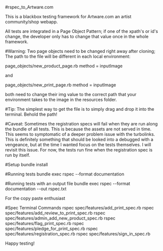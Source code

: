 #rspec_to_Artware.com

This is a blackbox testing framework for Artware.com an artist community/shop webapp.


All tests are integrated in a Page Object Pattern; if one of the xpath's or id's change,
the developer only has to change that value once in the whole framework.


#Warning:
Two page objects need to be changed right away after cloning; The path to the file will be different in each local environment:

page_objects/new_product_page.rb  method = inputImage

and

page_objects/new_print_page.rb  method = inputImage

both need to change their img value to the correct path that your environment takes to the image in the resources folder.

#Tip: 
The simplest way to get the file is to simply drag and drop it into the terminal. Behold the path!


#Caveat:
Sometimes the registration specs will fail when they are run along the bundle of all tests. This is because the assets are not served in time. This seems to symptomatic of a deeper problem issue with the turbolinks. This is definitely something that should be looked into a debugged with a vengeance, but at the time I wanted focus on the tests themselves. I will revisit this issue. For now, the tests run fine when the registration spec is run by itself.


#Setup
bundle install

#Running tests
bundle exec rspec --format documentation

#Running tests with an output file
bundle exec rspec --format documentation --out rspec.txt

For the copy paste enthusiast

#Spec Terminal Commands
rspec spec/features/add_print_spec.rb
rspec spec/features/add_review_to_print_spec.rb
rspec spec/features/admin_add_new_product_spec.rb
rspec spec/features/flag_print_spec.rb
rspec spec/features/pledge_for_print_spec.rb
rspec spec/features/registration_spec.rb
rspec spec/features/sign_in_spec.rb

Happy testing!